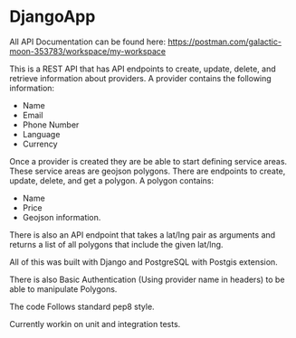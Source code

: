 # DjangoApp
All API Documentation can be found here: https://postman.com/galactic-moon-353783/workspace/my-workspace 

This is a REST API that has API endpoints to create, update, delete, and retrieve information about providers. A provider contains the following information:
- Name
- Email
- Phone Number
- Language
- Currency


Once a provider is created they are be able to start defining service areas. These service areas are geojson polygons. There are endpoints to create, update, delete, and get a polygon. A polygon contains:
- Name 
- Price 
- Geojson information.

There is also an API endpoint that takes a lat/lng pair as arguments and returns a list of all polygons that include the given lat/lng. 
    
All of this was built with Django and PostgreSQL with Postgis extension.

There is also Basic Authentication (Using provider name in headers) to be able to manipulate Polygons.

The code Follows standard pep8 style.

Currently workin on unit and integration tests.